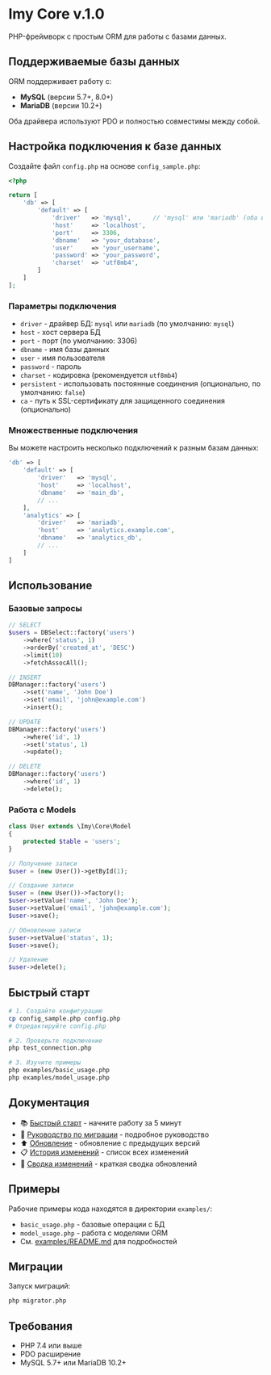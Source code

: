 # Imy Core v.1.0

PHP-фреймворк с простым ORM для работы с базами данных.

## Поддерживаемые базы данных

ORM поддерживает работу с:
- **MySQL** (версии 5.7+, 8.0+)
- **MariaDB** (версии 10.2+)

Оба драйвера используют PDO и полностью совместимы между собой.

## Настройка подключения к базе данных

Создайте файл `config.php` на основе `config_sample.php`:

```php
<?php

return [
    'db' => [
        'default' => [
            'driver'   => 'mysql',      // 'mysql' или 'mariadb' (оба используют один драйвер PDO)
            'host'     => 'localhost',
            'port'     => 3306,
            'dbname'   => 'your_database',
            'user'     => 'your_username',
            'password' => 'your_password',
            'charset'  => 'utf8mb4',
        ]
    ]
];
```

### Параметры подключения

- `driver` - драйвер БД: `mysql` или `mariadb` (по умолчанию: `mysql`)
- `host` - хост сервера БД
- `port` - порт (по умолчанию: 3306)
- `dbname` - имя базы данных
- `user` - имя пользователя
- `password` - пароль
- `charset` - кодировка (рекомендуется `utf8mb4`)
- `persistent` - использовать постоянные соединения (опционально, по умолчанию: `false`)
- `ca` - путь к SSL-сертификату для защищенного соединения (опционально)

### Множественные подключения

Вы можете настроить несколько подключений к разным базам данных:

```php
'db' => [
    'default' => [
        'driver'   => 'mysql',
        'host'     => 'localhost',
        'dbname'   => 'main_db',
        // ...
    ],
    'analytics' => [
        'driver'   => 'mariadb',
        'host'     => 'analytics.example.com',
        'dbname'   => 'analytics_db',
        // ...
    ]
]
```

## Использование

### Базовые запросы

```php
// SELECT
$users = DBSelect::factory('users')
    ->where('status', 1)
    ->orderBy('created_at', 'DESC')
    ->limit(10)
    ->fetchAssocAll();

// INSERT
DBManager::factory('users')
    ->set('name', 'John Doe')
    ->set('email', 'john@example.com')
    ->insert();

// UPDATE
DBManager::factory('users')
    ->where('id', 1)
    ->set('status', 1)
    ->update();

// DELETE
DBManager::factory('users')
    ->where('id', 1)
    ->delete();
```

### Работа с Models

```php
class User extends \Imy\Core\Model
{
    protected $table = 'users';
}

// Получение записи
$user = (new User())->getById(1);

// Создание записи
$user = (new User())->factory();
$user->setValue('name', 'John Doe');
$user->setValue('email', 'john@example.com');
$user->save();

// Обновление записи
$user->setValue('status', 1);
$user->save();

// Удаление
$user->delete();
```

## Быстрый старт

```bash
# 1. Создайте конфигурацию
cp config_sample.php config.php
# Отредактируйте config.php

# 2. Проверьте подключение
php test_connection.php

# 3. Изучите примеры
php examples/basic_usage.php
php examples/model_usage.php
```

## Документация

- 📚 [Быстрый старт](docs/QUICKSTART.md) - начните работу за 5 минут
- 📖 [Руководство по миграции](docs/MIGRATION_GUIDE.md) - подробное руководство
- ⬆️ [Обновление](docs/UPGRADE.md) - обновление с предыдущих версий
- 📋 [История изменений](docs/CHANGELOG.md) - список всех изменений
- 📝 [Сводка изменений](docs/SUMMARY.md) - краткая сводка обновлений

## Примеры

Рабочие примеры кода находятся в директории `examples/`:
- `basic_usage.php` - базовые операции с БД
- `model_usage.php` - работа с моделями ORM
- См. [examples/README.md](examples/README.md) для подробностей

## Миграции

Запуск миграций:
```bash
php migrator.php
```

## Требования

- PHP 7.4 или выше
- PDO расширение
- MySQL 5.7+ или MariaDB 10.2+
